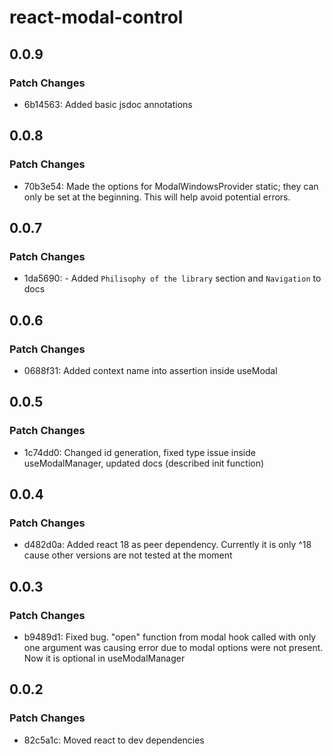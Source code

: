 # react-modal-control

## 0.0.9

### Patch Changes

- 6b14563: Added basic jsdoc annotations

## 0.0.8

### Patch Changes

- 70b3e54: Made the options for ModalWindowsProvider static; they can only be set at the beginning. This will help avoid potential errors.

## 0.0.7

### Patch Changes

- 1da5690: - Added `Philisophy of the library` section and `Navigation` to docs

## 0.0.6

### Patch Changes

- 0688f31: Added context name into assertion inside useModal

## 0.0.5

### Patch Changes

- 1c74dd0: Changed id generation, fixed type issue inside useModalManager, updated docs (described init function)

## 0.0.4

### Patch Changes

- d482d0a: Added react 18 as peer dependency. Currently it is only ^18 cause other versions are not tested at the moment

## 0.0.3

### Patch Changes

- b9489d1: Fixed bug. "open" function from modal hook called with only one argument was causing error due to modal options were not present. Now it is optional in useModalManager

## 0.0.2

### Patch Changes

- 82c5a1c: Moved react to dev dependencies
